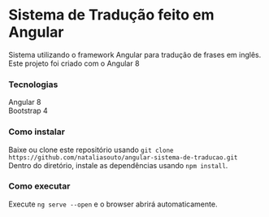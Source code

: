 # Sistema de Tradução feito em Angular
Sistema utilizando o framework Angular para tradução de frases em inglês. </br>
Este projeto foi criado com o Angular 8</br>

### Tecnologias
Angular 8</br>
Bootstrap 4

### Como instalar
Baixe ou clone este repositório usando `git clone https://github.com/nataliasouto/angular-sistema-de-traducao.git`</br>
Dentro do diretório, instale as dependências usando `npm install`.

### Como executar
Execute `ng serve --open` e o browser abrirá automaticamente.
